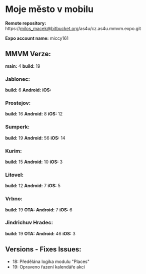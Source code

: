 # Moje město v mobilu

**Remote repository:** https://milos_macek@bitbucket.org/as4u/cz.as4u.mmvm.expo.git

**Expo account name:** miccy161

## MMVM Verze:

**main:** 4
**build:** 19

### Jablonec:

**build:** 6
**Android:**
**iOS:**

### Prostejov:

**build:** 16
**Android:** 8
**iOS:** 12

### Sumperk:

**build:** 19
**Android:** 56
**iOS:** 14

### Kurim:

**build:** 15
**Android:** 10
**iOS:** 3

### Litovel:

**build:** 12
**Android:** 7
**iOS:** 5

### Vrbno:

**build:** 19
**OTA:**
**Android:** 7
**iOS:** 6

### Jindrichuv Hradec:

**build:** 19
**OTA:**
**Android:** 46
**iOS:** 3

## Versions - Fixes Issues:

- 18: Předělána logika modulu "Places"
- 19: Opraveno řazení kalendáře akcí
